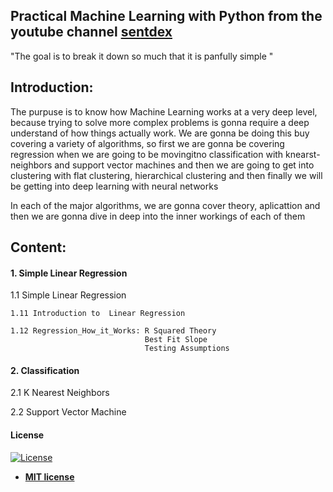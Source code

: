 
## Practical Machine Learning with Python from  the youtube channel [sentdex](https://www.youtube.com/channel/UCfzlCWGWYyIQ0aLC5w48gBQ)

"The goal is to break it down so much that it is panfully simple "

## Introduction: 
The purpuse is to know how Machine Learning works at a very deep level, because trying to solve more complex problems is gonna require a deep understand of how things actually work.
We are gonna be doing this buy covering a variety of algorithms, so first we are gonna be covering regression when we are going to be movingitno classification with knearst-neighbors and support vector machines and then we are going to get into clustering with flat clustering, hierarchical clustering and then finally we will be getting  into deep learning with neural networks 

In each of the major algorithms, we are gonna cover theory, aplicattion and then we are gonna dive in deep into the inner workings of each of them

##   Content:

#### 1. Simple Linear Regression

1.1 Simple Linear Regression

    1.11 Introduction to  Linear Regression
  
    1.12 Regression_How_it_Works: R Squared Theory
                                  Best Fit Slope
                                  Testing Assumptions

#### 2. Classification 

2.1 K Nearest Neighbors

2.2 Support Vector Machine



#### License

[![License](http://img.shields.io/:license-mit-blue.svg?style=flat-square)](http://badges.mit-license.org)

- **[MIT license](http://opensource.org/licenses/mit-license.php)**
